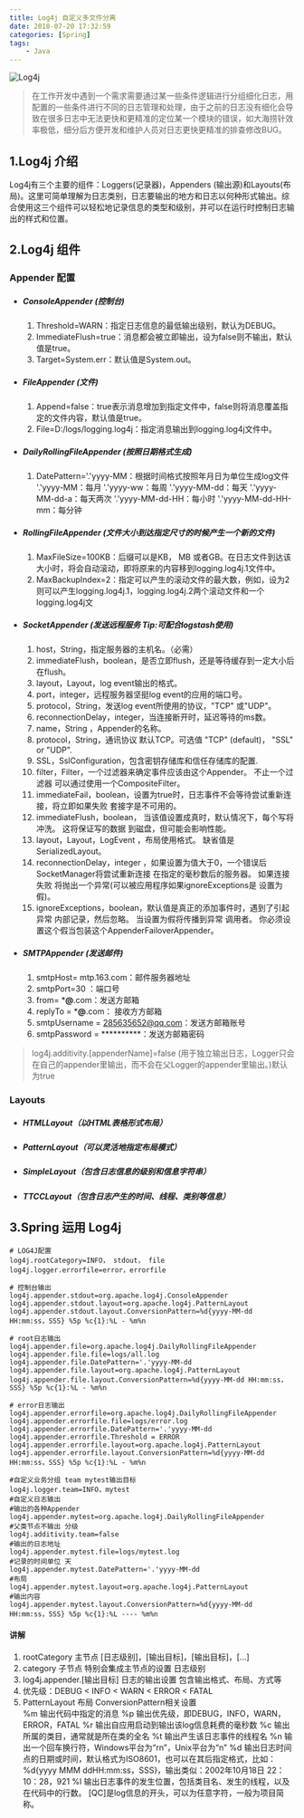 ```yaml
---
title: Log4j 自定义多文件分离
date: 2018-07-20 17:32:59
categories: [Spring]
tags:
    - Java
---
```

![Log4j](https://timgsa.baidu.com/timg?image&quality=80&size=b9999_10000&sec=1533619453&di=71e7053f6a5104d2ee0501827d562550&imgtype=jpg&er=1&src=http%3A%2F%2Fstatic.open-open.com%2Fnews%2FuploadImg%2F20160530%2F20160530232653_508.jpg)

>在工作开发中遇到一个需求需要通过某一些条件逻辑进行分组细化日志，用配置的一些条件进行不同的日志管理和处理，由于之前的日志没有细化会导致在很多日志中无法更快和更精准的定位某一个模块的错误，如大海捞针效率极低，细分后方便开发和维护人员对日志更快更精准的排查修改BUG。

## 1.Log4j 介绍
   Log4j有三个主要的组件：Loggers(记录器)，Appenders (输出源)和Layouts(布局)。这里可简单理解为日志类别，日志要输出的地方和日志以何种形式输出。综合使用这三个组件可以轻松地记录信息的类型和级别，并可以在运行时控制日志输出的样式和位置。
             
## 2.Log4j 组件
### Appender 配置
 - ##### ConsoleAppender (控制台)
    1. Threshold=WARN：指定日志信息的最低输出级别，默认为DEBUG。
    2. ImmediateFlush=true：消息都会被立即输出，设为false则不输出，默认值是true。
    3. Target=System.err：默认值是System.out。
 - ##### FileAppender (文件)
    1. Append=false：true表示消息增加到指定文件中，false则将消息覆盖指定的文件内容，默认值是true。
    2. File=D:/logs/logging.log4j：指定消息输出到logging.log4j文件中。
 - ##### DailyRollingFileAppender (按照日期格式生成)
    1. DatePattern='.'yyyy-MM：根据时间格式按照年月日为单位生成log文件
     '.'yyyy-MM：每月
     '.'yyyy-ww：每周
     '.'yyyy-MM-dd：每天
     '.'yyyy-MM-dd-a：每天两次
     '.'yyyy-MM-dd-HH：每小时
     '.'yyyy-MM-dd-HH-mm：每分钟
 - ##### RollingFileAppender (文件大小到达指定尺寸的时候产生一个新的文件)
    1. MaxFileSize=100KB：后缀可以是KB， MB 或者GB。在日志文件到达该大小时，将会自动滚动，即将原来的内容移到logging.log4j.1文件中。
    2. MaxBackupIndex=2：指定可以产生的滚动文件的最大数，例如，设为2则可以产生logging.log4j.1，logging.log4j.2两个滚动文件和一个logging.log4j文
 - ##### SocketAppender (发送远程服务 Tip:可配合logstash使用)
    1. host，String，指定服务器的主机名。（必需）
    2. immediateFlush，boolean，是否立即flush，还是等待缓存到一定大小后在flush。
    3. layout，Layout，log event输出的格式。
    4. port，integer，远程服务器坚挺log event的应用的端口号。
    5. protocol，String，发送log event所使用的协议，"TCP" 或"UDP"。
    6. reconnectionDelay，integer，当连接断开时，延迟等待的ms数。
    7. name，String ，Appender的名称。
    8. protocol，String，通讯协议 默认TCP。可选值 "TCP" (default)， "SSL" or "UDP".
    9. SSL，SslConfiguration，包含密钥存储库和信任存储库的配置.
    10. filter，Filter，一个过滤器来确定事件应该由这个Appender。 不止一个过滤器 可以通过使用一个CompositeFilter。
    11. immediateFail，boolean，设置为true时，日志事件不会等待尝试重新连接，将立即如果失败 套接字是不可用的。
    12. immediateFlush，boolean， 当该值设置成真时，默认情况下，每个写将冲洗。 这将保证写的数据 到磁盘，但可能会影响性能。
    13. layout，Layout，LogEvent ，布局使用格式。 缺省值是SerializedLayout。
    14. reconnectionDelay，integer ，如果设置为值大于0，一个错误后SocketManager将尝试重新连接 在指定的毫秒数后的服务器。 如果连接失败 将抛出一个异常(可以被应用程序如果ignoreExceptions是 设置为假)。
    15. ignoreExceptions，boolean，默认值是真正的添加事件时，遇到了引起异常 内部记录，然后忽略。 当设置为假将传播到异常 调用者。 你必须设置这个假当包装这个AppenderFailoverAppender。
 - ##### SMTPAppender (发送邮件)
    1. smtpHost= mtp.163.com：邮件服务器地址
    2. smtpPort=30 ：端口号
    3. from= ***@**.com：发送方邮箱
    4. replyTo = ***@**.com： 接收方方邮箱
    5. smtpUsername = 285635652@qq.com：发送方邮箱账号
    6. smtpPassword = **********：发送方邮箱密码

    
>log4j.additivity.[appenderName]=false (用于独立输出日志，Logger只会在自己的appender里输出，而不会在父Logger的appender里输出。)默认为true


### Layouts
- ##### HTMLLayout（以HTML表格形式布局） 
- ##### PatternLayout（可以灵活地指定布局模式） 
- ##### SimpleLayout（包含日志信息的级别和信息字符串） 
- ##### TTCCLayout（包含日志产生的时间、线程、类别等信息）   

## 3.Spring 运用 Log4j
``` properties
# LOG4J配置
log4j.rootCategory=INFO， stdout， file
log4j.logger.errorfile=error，errorfile

# 控制台输出
log4j.appender.stdout=org.apache.log4j.ConsoleAppender
log4j.appender.stdout.layout=org.apache.log4j.PatternLayout
log4j.appender.stdout.layout.ConversionPattern=%d{yyyy-MM-dd HH:mm:ss，SSS} %5p %c{1}:%L - %m%n

# root日志输出
log4j.appender.file=org.apache.log4j.DailyRollingFileAppender
log4j.appender.file.file=logs/all.log
log4j.appender.file.DatePattern='.'yyyy-MM-dd
log4j.appender.file.layout=org.apache.log4j.PatternLayout
log4j.appender.file.layout.ConversionPattern=%d{yyyy-MM-dd HH:mm:ss，SSS} %5p %c{1}:%L - %m%n

# error日志输出
log4j.appender.errorfile=org.apache.log4j.DailyRollingFileAppender
log4j.appender.errorfile.file=logs/error.log
log4j.appender.errorfile.DatePattern='.'yyyy-MM-dd
log4j.appender.errorfile.Threshold = ERROR
log4j.appender.errorfile.layout=org.apache.log4j.PatternLayout
log4j.appender.errorfile.layout.ConversionPattern=%d{yyyy-MM-dd HH:mm:ss，SSS} %5p %c{1}:%L - %m%n

#自定义业务分组 team mytest输出目标
log4j.logger.team=INFO，mytest
#自定义日志输出
#输出的各种Appender
log4j.appender.mytest=org.apache.log4j.DailyRollingFileAppender
#父类节点不输出 分级
log4j.additivity.team=false
#输出的日志地址
log4j.appender.mytest.file=logs/mytest.log
#记录的时间单位 天 
log4j.appender.mytest.DatePattern='.'yyyy-MM-dd
#布局
log4j.appender.mytest.layout=org.apache.log4j.PatternLayout
#输出内容
log4j.appender.mytest.layout.ConversionPattern=%d{yyyy-MM-dd HH:mm:ss，SSS} %5p %c{1}:%L ---- %m%n

```

#### 讲解
1. rootCategory 主节点 [日志级别]，[输出目标]，[输出目标]，[...]
2. category 子节点 特别会集成主节点的设置 日志级别
3. log4j.appender.[输出目标] 日志的输出设置 包含输出格式、布局、方式等
4. 优先级：DEBUG < INFO < WARN < ERROR < FATAL
5. PatternLayout 布局 ConversionPattern相关设置  
%m 输出代码中指定的消息
%p 输出优先级，即DEBUG，INFO，WARN，ERROR，FATAL
%r 输出自应用启动到输出该log信息耗费的毫秒数
%c 输出所属的类目，通常就是所在类的全名
%t 输出产生该日志事件的线程名
%n 输出一个回车换行符，Windows平台为“rn”，Unix平台为“n”
%d 输出日志时间点的日期或时间，默认格式为ISO8601，也可以在其后指定格式，比如：%d{yyyy MMM ddHH:mm:ss，SSS}，输出类似：2002年10月18日 22：10：28，921
%l 输出日志事件的发生位置，包括类目名、发生的线程，以及在代码中的行数。
[QC]是log信息的开头，可以为任意字符，一般为项目简称。
